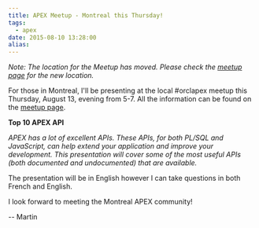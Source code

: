 ```yaml
---
title: APEX Meetup - Montreal this Thursday!
tags:
  - apex
date: 2015-08-10 13:28:00
alias:
---
```


_Note: The location for the Meetup has moved. Please check the [meetup page](http://www.meetup.com/fr/orclapex-MTL/events/224538959/) for the new location._

For those in Montreal, I'll be presenting at the local #orclapex meetup this Thursday, August 13, evening from 5-7\. All the information can be found on the [meetup page](http://www.meetup.com/fr/orclapex-MTL/events/224538959/).

**Top 10 APEX API**

_APEX has a lot of excellent APIs. These APIs, for both PL/SQL and JavaScript, can help extend your application and improve your development. This presentation will cover some of the most useful APIs (both documented and undocumented) that are available._

The presentation will be in English however I can take questions in both French and English.

I look forward to meeting the Montreal APEX community!

-- Martin
